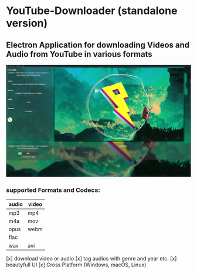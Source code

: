# YouTube-Downloader (standalone version)

## Electron Application for downloading Videos and Audio from  YouTube in various formats

<img src="./.github/ytdl UI.jpg">

### supported Formats and Codecs:
<table>
    <thead>
        <th>audio</th>
        <th>video</th>
    </thead>
    <tbody>
        <tr>
            <td>mp3</td>
            <td>mp4</td>
        </tr>
        <tr>
            <td>m4a</td>
            <td>mov</td>
        </tr>
        <tr>
            <td>opus</td>
            <td>webm</td>
        </tr>
        <tr>
            <td>flac</td>
            <td></td>
        </tr>
        <tr>
            <td>wav</td>
            <td>avi</td>
        </tr>
    </tbody>
</table>

[x] download video or audio
[x] tag audios with genre and year etc.
[x] beautyfull UI
[x] Cross Platform (Windows, macOS, Linux)


<!-- ---------------------------------------------- -->
<link rel="stylesheet" type="text/css" href="./style.css">